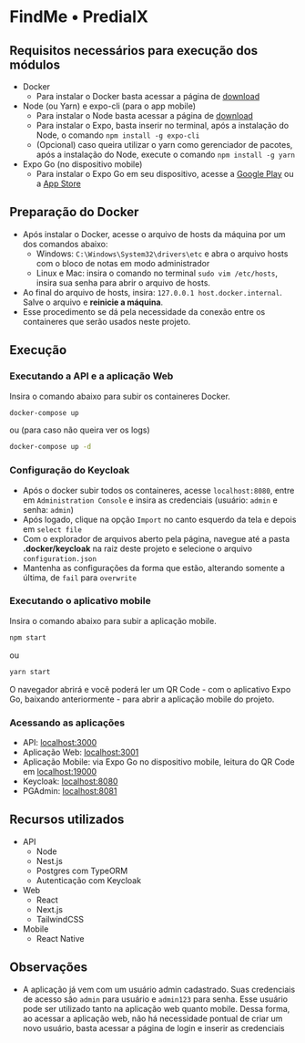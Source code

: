 # FindMe • PredialX

## Requisitos necessários para execução dos módulos

- Docker
  - Para instalar o Docker basta acessar a página de [download](https://www.docker.com/products/docker-desktop)
- Node (ou Yarn) e expo-cli (para o app mobile)
  - Para instalar o Node basta acessar a página de [download](https://nodejs.org/en/)
  - Para instalar o Expo, basta inserir no terminal, após a instalação do Node, o comando `npm install -g expo-cli`
  - (Opcional) caso queira utilizar o yarn como gerenciador de pacotes, após a instalação do Node, execute o comando `npm install -g yarn`
- Expo Go (no dispositivo mobile)
  - Para instalar o Expo Go em seu dispositivo, acesse a [Google Play](https://play.google.com/store/apps/details?id=host.exp.exponent) ou a [App Store](https://apps.apple.com/br/app/expo-go/id982107779)

## Preparação do Docker

- Após instalar o Docker, acesse o arquivo de hosts da máquina por um dos comandos abaixo:
  - Windows: `C:\Windows\System32\drivers\etc` e abra o arquivo hosts com o bloco de notas em modo administrador
  - Linux e Mac: insira o comando no terminal `sudo vim /etc/hosts`, insira sua senha para abrir o arquivo de hosts.
- Ao final do arquivo de hosts, insira: `127.0.0.1 host.docker.internal`. Salve o arquivo e **reinicie a máquina**.
- Esse procedimento se dá pela necessidade da conexão entre os containeres que serão usados neste projeto.

## Execução

### Executando a API e a aplicação Web

Insira o comando abaixo para subir os containeres Docker.

```bash
docker-compose up
```

ou (para caso não queira ver os logs)

```bash
docker-compose up -d
```

### Configuração do Keycloak

- Após o docker subir todos os containeres, acesse `localhost:8080`, entre em `Administration Console` e insira as credenciais (usuário: `admin` e senha: `admin`)
- Após logado, clique na opção `Import` no canto esquerdo da tela e depois em `select file`
- Com o explorador de arquivos aberto pela página, navegue até a pasta **.docker/keycloak** na raiz deste projeto e selecione o arquivo `configuration.json`
- Mantenha as configurações da forma que estão, alterando somente a última, de `fail` para `overwrite`

### Executando o aplicativo mobile

Insira o comando abaixo para subir a aplicação mobile.

```bash
npm start
```

ou

```bash
yarn start
```

O navegador abrirá e você poderá ler um QR Code - com o aplicativo Expo Go, baixando anteriormente - para abrir a aplicação mobile do projeto.

### Acessando as aplicações

- API: [localhost:3000](http://localhost:3000)
- Aplicação Web: [localhost:3001](http://localhost:3001)
- Aplicação Mobile: via Expo Go no dispositivo mobile, leitura do QR Code em [localhost:19000](http://localhost:19000)
- Keycloak: [localhost:8080](http://localhost:8080)
- PGAdmin: [localhost:8081](http://localhost:8081)

## Recursos utilizados

- API
  - Node
  - Nest.js
  - Postgres com TypeORM
  - Autenticação com Keycloak
- Web
  - React
  - Next.js
  - TailwindCSS
- Mobile
  - React Native

## Observações

- A aplicação já vem com um usuário admin cadastrado. Suas credenciais de acesso são `admin` para usuário e `admin123` para senha. Esse usuário pode ser utilizado tanto na aplicação web quanto mobile. Dessa forma, ao acessar a aplicação web, não há necessidade pontual de criar um novo usuário, basta acessar a página de login e inserir as credenciais

